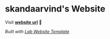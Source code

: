 
# skandaarvind's Website

Visit **[website url](#)** 🚀

_Built with [Lab Website Template](https://greene-lab.gitbook.io/lab-website-template-docs)_

